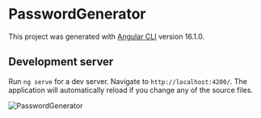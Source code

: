 # PasswordGenerator

This project was generated with [Angular CLI](https://github.com/angular/angular-cli) version 16.1.0.

## Development server

Run `ng serve` for a dev server. Navigate to `http://localhost:4200/`. The application will automatically reload if you change any of the source files.


![PasswordGenerator](https://github.com/sanjay-gitwork/Advance-Password-Generator/assets/25552702/98368a55-51ce-423c-be96-0a3a0da50092)
